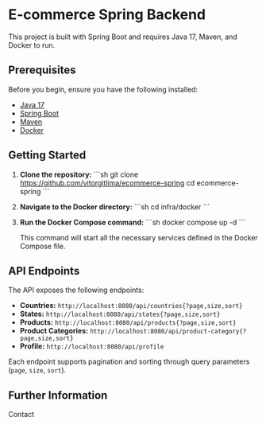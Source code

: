 # E-commerce Spring Backend

This project is built with Spring Boot and requires Java 17, Maven, and Docker to run.

## Prerequisites

Before you begin, ensure you have the following installed:

- [Java 17](https://www.oracle.com/java/technologies/javase-jdk17-downloads.html)
- [Spring Boot](https://spring.io/projects/spring-boot)
- [Maven](https://maven.apache.org/)
- [Docker](https://www.docker.com/)

## Getting Started

1. **Clone the repository:**
   \```sh
   git clone https://github.com/vitorgitlima/ecommerce-spring
   cd ecommerce-spring
   \```

2. **Navigate to the Docker directory:**
   \```sh
   cd infra/docker
   \```

3. **Run the Docker Compose command:**
   \```sh
   docker compose up -d
   \```

   This command will start all the necessary services defined in the Docker Compose file.

## API Endpoints

The API exposes the following endpoints:

- **Countries:** `http://localhost:8080/api/countries{?page,size,sort}`
- **States:** `http://localhost:8080/api/states{?page,size,sort}`
- **Products:** `http://localhost:8080/api/products{?page,size,sort}`
- **Product Categories:** `http://localhost:8080/api/product-category{?page,size,sort}`
- **Profile:** `http://localhost:8080/api/profile`

Each endpoint supports pagination and sorting through query parameters (`page`, `size`, `sort`).

## Further Information
Contact

